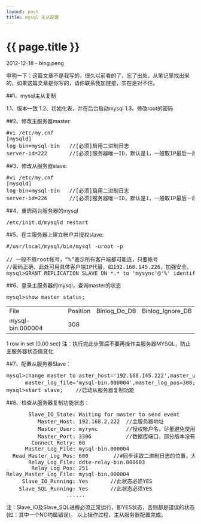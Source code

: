 ```yaml
---
layout: post
title: mysql 主从配置
---
```


{{ page.title }}
================

<p class="meta">2012-12-18 - bing.peng</p>

申明一下：这篇文章不是我写的，很久以前看的了，忘了出处，从笔记里找出来的，如果这篇文章是你写的，请你联系我加链接，实在是对不住。

##1、mysql主从复制

1.1、版本一致
1.2、初始化表，并在后台启动mysql
1.3、修改root的密码

##2、修改主服务器master:

<pre class="brush:bash">
#vi /etc/my.cnf
[mysqld]
log-bin=mysql-bin   //[必须]启用二进制日志
server-id=222       //[必须]服务器唯一ID，默认是1，一般取IP最后一段
</pre>

##3、修改从服务器slave:

<pre class="brush:bash">
#vi /etc/my.cnf
[mysqld]
log-bin=mysql-bin   //[必须]启用二进制日志
server-id=226       //[必须]服务器唯一ID，默认是1，一般取IP最后一段
</pre>

##4、重启两台服务器的mysql

<pre class="brush:bash">
/etc/init.d/mysqld restart
</pre>

##5、在主服务器上建立帐户并授权slave:

<pre class="brush:bash">
#/usr/local/mysql/bin/mysql -uroot -p

// 一般不用root帐号，“%”表示所有客户端都可能连，只要帐号
//密码正确，此处可用具体客户端IP代替，如192.168.145.226，加强安全。
mysql>GRANT REPLICATION SLAVE ON *.* to 'mysync'@'%' identified by 'q123456';
</pre>

##6、登录主服务器的mysql，查询master的状态
<pre class="brush:sql">
mysql>show master status;
</pre>
<table>
	<tr>
		<td>File</td>
		<td>Position</td>
		<td>Binlog_Do_DB</td>
		<td>Binlog_Ignore_DB</td>
	</tr>
	<tr>
		<td>mysql-bin.000004</td>
		<td>308</td>
		<td></td>
		<td></td>
	</tr>
</table>
1 row in set (0.00 sec)
注：执行完此步骤后不要再操作主服务器MYSQL，防止主服务器状态值变化

##7、配置从服务器Slave：
<pre class="brush:sql">
mysql>change master to aster_host='192.168.145.222',master_user='tb',master_password='q123456',
      master_log_file='mysql-bin.000004',master_log_pos=308;   //注意不要断开，“308”无单引号
mysql>start slave;    //启动从服务器复制功能
</pre>

##8、检查从服务器复制功能状态：

<pre class="brush:bash">
       Slave_IO_State: Waiting for master to send event
          Master_Host: 192.168.2.222  //主服务器地址
          Master_User: myrync         //授权帐户名，尽量避免使用root
          Master_Port: 3306           //数据库端口，部分版本没有此行
        Connect_Retry: 60
      Master_Log_File: mysql-bin.000004
  Read_Master_Log_Pos: 600        //#同步读取二进制日志的位置，大于等于>=Exec_Master_Log_Pos
       Relay_Log_File: ddte-relay-bin.000003
        Relay_Log_Pos: 251
Relay_Master_Log_File: mysql-bin.000004
     Slave_IO_Running: Yes       //此状态必须YES
    Slave_SQL_Running: Yes       //此状态必须YES
                   ......
</pre>

注：Slave_IO及Slave_SQL进程必须正常运行，即YES状态，否则都是错误的状态(如：其中一个NO均属错误)。
以上操作过程，主从服务器配置完成。

